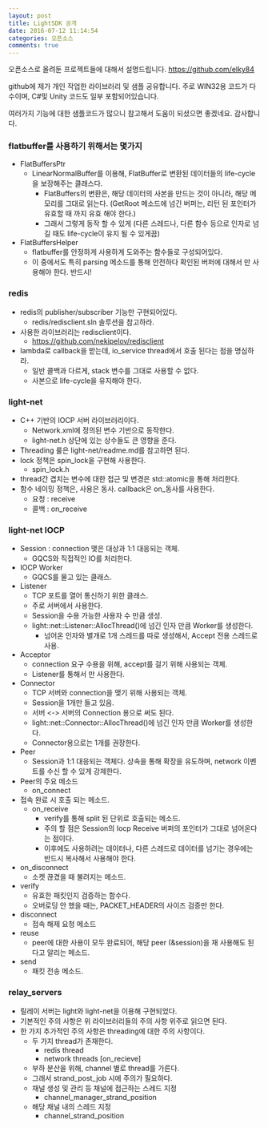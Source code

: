 ```yaml
---
layout: post
title: LightSDK 공개
date: 2016-07-12 11:14:54
categories: 오픈소스
comments: true
---
```

오픈소스로 올려둔 프로젝트들에 대해서 설명드립니다.
https://github.com/elky84

github에 제가 개인 작업한 라이브러리 및 샘플 공유합니다.
주로 WIN32용 코드가 다수이며, C#및 Unity 코드도 일부 포함되어있습니다.

여러가지 기능에 대한 샘플코드가 많으니 참고해서 도움이 되셨으면 좋겠네요.
감사합니다.

### flatbuffer를 사용하기 위해서는 몇가지 
* FlatBuffersPtr
    * LinearNormalBuffer를 이용해, FlatBuffer로 변환된 데이터들의 life-cycle을 보장해주는 클래스다.
        * FlatBuffers의 변환은, 해당 데이터의 사본을 만드는 것이 아니라, 해당 메모리를 그대로 읽는다. (GetRoot 메소드에 넘긴 버퍼는, 리턴 된 포인터가 유효할 때 까지 유효 해야 한다.)
        * 그래서 그렇게 동작 할 수 있게 (다른 스레드나, 다른 함수 등으로 인자로 넘길 때도 life-cycle이 유지 될 수 있게끔)  
* FlatBuffersHelper
    * flatbuffer를 안정하게 사용하게 도와주는 함수들로 구성되어있다.
    * 이 중에서도 특히 parsing 메소드를 통해 안전하다 확인된 버퍼에 대해서 만 사용해야 한다. 반드시!

### redis
* redis의 publisher/subscriber 기능만 구현되어있다.
    * redis/redisclient.sln 솔루션을 참고하라.
* 사용한 라이브러리는 redisclient이다.
    * https://github.com/nekipelov/redisclient 
* lambda로 callback을 받는데, io_service thread에서 호출 된다는 점을 명심하라.
    * 일반 콜백과 다르게, stack 변수를 그대로 사용할 수 없다.
    * 사본으로 life-cycle을 유지해야 한다.

### light-net
* C++ 기반의 IOCP 서버 라이브러리이다.
    * Network.xml에 정의된 변수 기반으로 동작한다.
    * light-net.h 상단에 있는 상수들도 큰 영향을 준다.
* Threading 룰은 light-net/readme.md를 참고하면 된다.
* lock 정책은 spin_lock을 구현해 사용한다.
    * spin_lock.h
* thread간 겹치는 변수에 대한 접근 및 변경은 std::atomic을 통해 처리한다.
* 함수 네이밍 정책은, 사용은 동사. callback은 on_동사를 사용한다.
    * 요청 : receive
    * 콜백 : on_receive

### light-net IOCP
* Session : connection 맺은 대상과 1:1 대응되는 객체.
    * GQCS와 직접적인 IO를 처리한다.
* IOCP Worker
    * GQCS를 물고 있는 클래스.
* Listener
    * TCP 포트를 열어 통신하기 위한 클래스.
    * 주로 서버에서 사용한다.
    * Session을 수용 가능한 사용자 수 만큼 생성.
    * light::net::Listener::AllocThread()에 넘긴 인자 만큼 Worker를 생성한다.
        * 넘어온 인자와 별개로 1개 스레드를 따로 생성해서, Accept 전용 스레드로 사용.
* Acceptor
    * connection 요구 수용을 위해, accept를 걸기 위해 사용되는 객체.
    * Listener를 통해서 만 사용한다.
* Connector
    * TCP 서버와 connection을 맺기 위해 사용되는 객체.
    * Session을 1개만 들고 있음.
    * 서버 <-> 서버의 Connection 용으로 써도 된다.
    * light::net::Connector::AllocThread()에 넘긴 인자 만큼 Worker를 생성한다.
    * Connector용으로는 1개를 권장한다.
* Peer
    * Session과 1:1 대응되는 객체다. 상속을 통해 확장을 유도하며, network 이벤트를 수신 할 수 있게 강제한다.
* Peer의 주요 메소드
    * on_connect
* 접속 완료 시 호출 되는 메소드.
    * on_receive
        * verify를 통해 split 된 단위로 호출되는 메소드.
        * 주의 할 점은 Session의 Iocp Receive 버퍼의 포인터가 그대로 넘어온다는 점이다. 
        * 이후에도 사용하려는 데이터나, 다른 스레드로 데이터를 넘기는 경우에는 반드시 복사해서 사용해야 한다.
* on_disconnect
    * 소켓 끊겼을 때 불려지는 메소드.
* verify
    * 유효한 패킷인지 검증하는 함수다.
    * 오버로딩 안 했을 때는, PACKET_HEADER의 사이즈 검증만 한다.
* disconnect
    * 접속 해제 요청 메소드
* reuse
    * peer에 대한 사용이 모두 완료되어, 해당 peer (&session)을 재 사용해도 된다고 알리는 메소드.
* send
    * 패킷 전송 메소드.

### relay_servers
* 릴레이 서버는 light와 light-net을 이용해 구현되었다.
* 기본적인 주의 사항은 위 라이브러리들의 주의 사항 위주로 읽으면 된다.
* 한 가지 추가적인 주의 사항은 threading에 대한 주의 사항이다.
    * 두 가지 thread가 존재한다.
        * redis thread
        * network threads [on_recieve]
    * 부하 분산을 위해, channel 별로 thread를 가른다.
    * 그래서 strand_post_job 시에 주의가 필요하다.
    * 채널 생성 및 관리 등 채널에 접근하는 스레드 지정
        * channel_manager_strand_position
    * 해당 채널 내의 스레드 지정
        * channel_strand_position